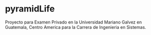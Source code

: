 # pyramidLife
Proyecto para Examen Privado en la Universidad Mariano Galvez en Guatemala, Centro America para la Carrera de Ingenieria en Sistemas.
